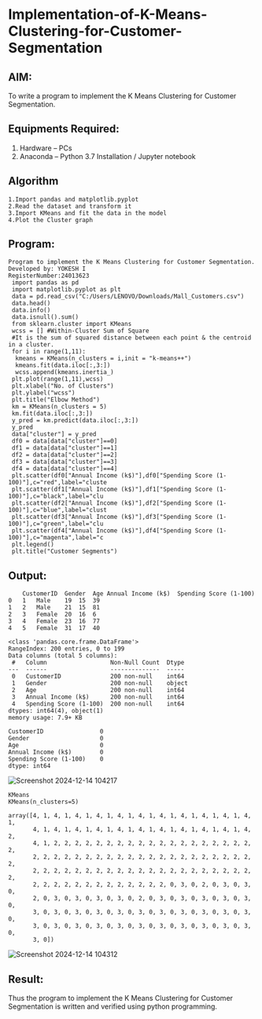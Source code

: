 # Implementation-of-K-Means-Clustering-for-Customer-Segmentation

## AIM:
To write a program to implement the K Means Clustering for Customer Segmentation.

## Equipments Required:
1. Hardware – PCs
2. Anaconda – Python 3.7 Installation / Jupyter notebook

## Algorithm
```
1.Import pandas and matplotlib.pyplot
2.Read the dataset and transform it
3.Import KMeans and fit the data in the model
4.Plot the Cluster graph 
```

## Program:
```
Program to implement the K Means Clustering for Customer Segmentation.
Developed by: YOKESH I 
RegisterNumber:24013623
 import pandas as pd
 import matplotlib.pyplot as plt
 data = pd.read_csv("C:/Users/LENOVO/Downloads/Mall_Customers.csv")
 data.head()
 data.info()
 data.isnull().sum()
 from sklearn.cluster import KMeans
 wcss = [] #Within-Cluster Sum of Square
 #It is the sum of squared distance between each point & the centroid in a cluster.
 for i in range(1,11):
  kmeans = KMeans(n_clusters = i,init = "k-means++")
  kmeans.fit(data.iloc[:,3:])
  wcss.append(kmeans.inertia_)
 plt.plot(range(1,11),wcss)
 plt.xlabel("No. of Clusters")
 plt.ylabel("wcss")
 plt.title("Elbow Method")
 km = KMeans(n_clusters = 5)
 km.fit(data.iloc[:,3:])
 y_pred = km.predict(data.iloc[:,3:])
 y_pred
 data["cluster"] = y_pred
 df0 = data[data["cluster"]==0]
 df1 = data[data["cluster"]==1]
 df2 = data[data["cluster"]==2]
 df3 = data[data["cluster"]==3]
 df4 = data[data["cluster"]==4]
 plt.scatter(df0["Annual Income (k$)"],df0["Spending Score (1-100)"],c="red",label="cluste
 plt.scatter(df1["Annual Income (k$)"],df1["Spending Score (1-100)"],c="black",label="clu
 plt.scatter(df2["Annual Income (k$)"],df2["Spending Score (1-100)"],c="blue",label="clust
 plt.scatter(df3["Annual Income (k$)"],df3["Spending Score (1-100)"],c="green",label="clu
 plt.scatter(df4["Annual Income (k$)"],df4["Spending Score (1-100)"],c="magenta",label="c
 plt.legend()
 plt.title("Customer Segments")
```

## Output:

```
	CustomerID	Gender	Age	Annual Income (k$)	Spending Score (1-100)
0	1	Male	19	15	39
1	2	Male	21	15	81
2	3	Female	20	16	6
3	4	Female	23	16	77
4	5	Female	31	17	40

<class 'pandas.core.frame.DataFrame'>
RangeIndex: 200 entries, 0 to 199
Data columns (total 5 columns):
 #   Column                  Non-Null Count  Dtype 
---  ------                  --------------  ----- 
 0   CustomerID              200 non-null    int64 
 1   Gender                  200 non-null    object
 2   Age                     200 non-null    int64 
 3   Annual Income (k$)      200 non-null    int64 
 4   Spending Score (1-100)  200 non-null    int64 
dtypes: int64(4), object(1)
memory usage: 7.9+ KB

CustomerID                0
Gender                    0
Age                       0
Annual Income (k$)        0
Spending Score (1-100)    0
dtype: int64
```
![Screenshot 2024-12-14 104217](https://github.com/user-attachments/assets/06a8d15b-a6d9-412d-a044-ab7298c5b369)

```
KMeans
KMeans(n_clusters=5)

array([4, 1, 4, 1, 4, 1, 4, 1, 4, 1, 4, 1, 4, 1, 4, 1, 4, 1, 4, 1, 4, 1,
       4, 1, 4, 1, 4, 1, 4, 1, 4, 1, 4, 1, 4, 1, 4, 1, 4, 1, 4, 1, 4, 2,
       4, 1, 2, 2, 2, 2, 2, 2, 2, 2, 2, 2, 2, 2, 2, 2, 2, 2, 2, 2, 2, 2,
       2, 2, 2, 2, 2, 2, 2, 2, 2, 2, 2, 2, 2, 2, 2, 2, 2, 2, 2, 2, 2, 2,
       2, 2, 2, 2, 2, 2, 2, 2, 2, 2, 2, 2, 2, 2, 2, 2, 2, 2, 2, 2, 2, 2,
       2, 2, 2, 2, 2, 2, 2, 2, 2, 2, 2, 2, 2, 0, 3, 0, 2, 0, 3, 0, 3, 0,
       2, 0, 3, 0, 3, 0, 3, 0, 3, 0, 2, 0, 3, 0, 3, 0, 3, 0, 3, 0, 3, 0,
       3, 0, 3, 0, 3, 0, 3, 0, 3, 0, 3, 0, 3, 0, 3, 0, 3, 0, 3, 0, 3, 0,
       3, 0, 3, 0, 3, 0, 3, 0, 3, 0, 3, 0, 3, 0, 3, 0, 3, 0, 3, 0, 3, 0,
       3, 0])
```

![Screenshot 2024-12-14 104312](https://github.com/user-attachments/assets/6930fea1-9753-4df3-9ede-474873feb5c2)


## Result:
Thus the program to implement the K Means Clustering for Customer Segmentation is written and verified using python programming.


